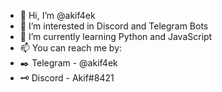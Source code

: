 - 👋 Hi, I’m @akif4ek
- 👀 I’m interested in Discord and Telegram Bots
- 🌱 I’m currently learning Python and JavaScript
- 📫 You can reach me by:
- ✒️ Telegram - @akif4ek
- 🗝️ Discord - Akif#8421
